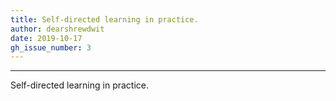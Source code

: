 ```yaml
---
title: Self-directed learning in practice.
author: dearshrewdwit
date: 2019-10-17
gh_issue_number: 3
---
```


___

Self-directed learning in practice.
